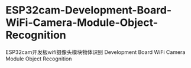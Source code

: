 # ESP32cam-Development-Board-WiFi-Camera-Module-Object-Recognition
ESP32cam开发板wifi摄像头模块物体识别 Development Board WiFi Camera Module Object Recognition
